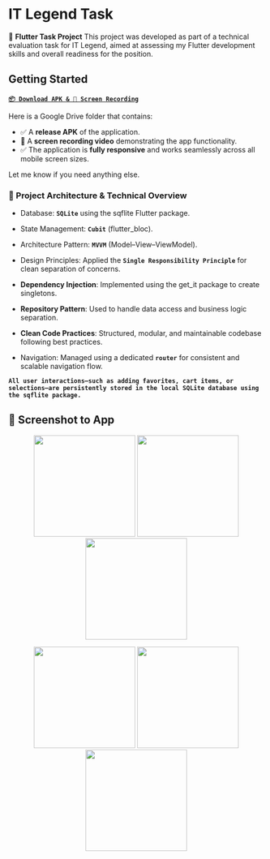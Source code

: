 # IT Legend Task

📱 **Flutter Task Project**
This project was developed as part of a technical evaluation task for IT Legend, aimed at assessing my Flutter development skills and overall readiness for the position.

## Getting Started

**[`📦 Download APK & 🎥 Screen Recording`](https://drive.google.com/drive/folders/1AK4rk9vd9VAoY3v2NVbbOZKQCbHiR4Ua?usp=sharing)**

Here is a Google Drive folder that contains:
- ✅ A **release APK** of the application.
- 🎥 A **screen recording video** demonstrating the app functionality.
- ✅ The application is **fully responsive** and works seamlessly across all mobile screen sizes.

Let me know if you need anything else.


### 🧱 Project Architecture & Technical Overview

- Database: **`SQLite`** using the sqflite Flutter package.

- State Management: **`Cubit`** (flutter_bloc).

- Architecture Pattern: **`MVVM`** (Model–View–ViewModel).

- Design Principles: Applied the **`Single Responsibility Principle`** for clean separation of concerns.

- **Dependency Injection**: Implemented using the get_it package to create singletons.

- **Repository Pattern**: Used to handle data access and business logic separation.

- **Clean Code Practices**: Structured, modular, and maintainable codebase following best practices.

- Navigation: Managed using a dedicated **`router`** for consistent and scalable navigation flow.



**`All user interactions—such as adding favorites, cart items, or selections—are persistently stored in the local SQLite database using the sqflite package.`**


## 📸 Screenshot to App

<p align="center">
  <img src="assets/images/screenshot/Home.jpg" width="200"/>
  <img src="assets/images/screenshot/Package.jpg" width="200"/>
  <img src="assets/images/screenshot/Filter.jpg" width="200"/>
</p>

<p align="center">
  <img src="assets/images/screenshot/Home2.jpg" width="200"/>
  <img src="assets/images/screenshot/Package2.jpg" width="200"/>
  <img src="assets/images/screenshot/Filter2.jpg" width="200"/>
</p>

